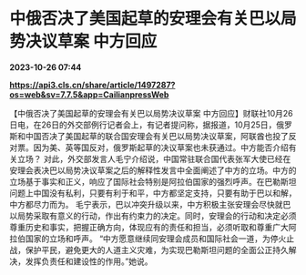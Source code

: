 # 中俄否决了美国起草的安理会有关巴以局势决议草案 中方回应

**2023-10-26 07:44**

**https://api3.cls.cn/share/article/1497287?os=web&sv=7.7.5&app=CailianpressWeb**

【中俄否决了美国起草的安理会有关巴以局势决议草案 中方回应】财联社10月26日电，在26日的外交部例行记者会上，有记者提问称，据报道，10月25日，俄罗斯和中国否决了美国起草的联合国安理会有关巴以局势决议草案，阿联酋也投了反对票。因为美、英等国反对，俄罗斯起草的决议草案也未获通过。中方能否介绍有关立场？ 对此，外交部发言人毛宁介绍说，中国常驻联合国代表张军大使已经在安理会表决巴以局势决议草案之后的解释性发言中全面阐述了中方的立场。中方的立场基于事实和正义，响应了国际社会特别是阿拉伯国家的强烈呼声。在巴勒斯坦问题上中国没有私利，只要有利于和平，中方都坚定支持，只要有助于巴以和解，中方都尽力而为。 毛宁表示，巴以冲突升级以来，中方积极主张安理会尽快就巴以局势采取有意义的行动，作出有约束力的决定。同时，安理会的行动和决定必须尊重历史和事实，把握正确方向，体现应有的责任和担当，必须听取和尊重广大阿拉伯国家的立场和呼声。 “中方愿意继续同安理会成员和国际社会一道，为停火止战，保护平民，避免更大的人道主义灾难，为实现巴勒斯坦问题的全面公正持久解决，发挥负责任和建设性的作用。”她说。